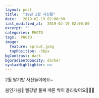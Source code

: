 ```yaml
---
layout: post
title:  "19년 2월 사진들"
date:   2019-02-19 02:00:00
last_modified_at:  2019-02-19 02:00:00
excerpt: ""
categories: PHOTO
tags:  PHOTO
image:
  feature: sprout.jpeg
  topPosition: -50px
bgContrast: dark
bgGradientOpacity: darker
syntaxHighlighter: no
---
```


<div class="img img--fullContainer img--14xLeading" style="background-image: url({{ site.baseurl_posts_img }}big.jpg);"></div>

<div class="img img--fullContainer img--14xLeading" style="background-image: url({{ site.baseurl_posts_img }}190202.jpg);"></div>

<div class="img img--fullContainer img--14xLeading" style="background-image: url({{ site.baseurl_posts_img }}much.jpg);"></div>

2월 딸기밭 사진들이에요~

<div class="img img--fullContainer img--14xLeading" style="background-image: url({{ site.baseurl_posts_img }}sprout.jpeg);"></div>

봄인가봄🌿
빨강밭 둘째 메론 싹이 올라왔어요👩🏻‍🌾
